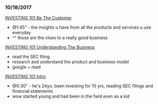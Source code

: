 

### 10/18/2017
[INVESTING 101 Be The Customer](https://www.youtube.com/watch?v=I5Ai_fb4Hpo)
- @1:45" - the insights u have from all the products and services u use everyday
- ^^ those are the clues to a really good business

[INVESTING 101 Understanding The Business](https://www.youtube.com/watch?v=h79p-JUgKog)
- read the SEC filing
- research and understand the product and business model
- google + read

[INVESTING 101 Intro](https://www.youtube.com/watch?v=IZvzZimg3O0)
- @0:30" - he's 24yo, been investing for 10 yrs, reading SEC filings and financial statements
- wow started young and had been in the field even as a kid
